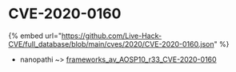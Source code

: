# CVE-2020-0160
{% embed url="https://github.com/Live-Hack-CVE/full_database/blob/main/cves/2020/CVE-2020-0160.json" %}

* nanopathi ~> [frameworks_av_AOSP10_r33_CVE-2020-0160](https://www.alice-snow.ru/2020/database/cve-2020-0160/frameworks_av_aosp10_r33_cve-2020-0160-nanopathi)